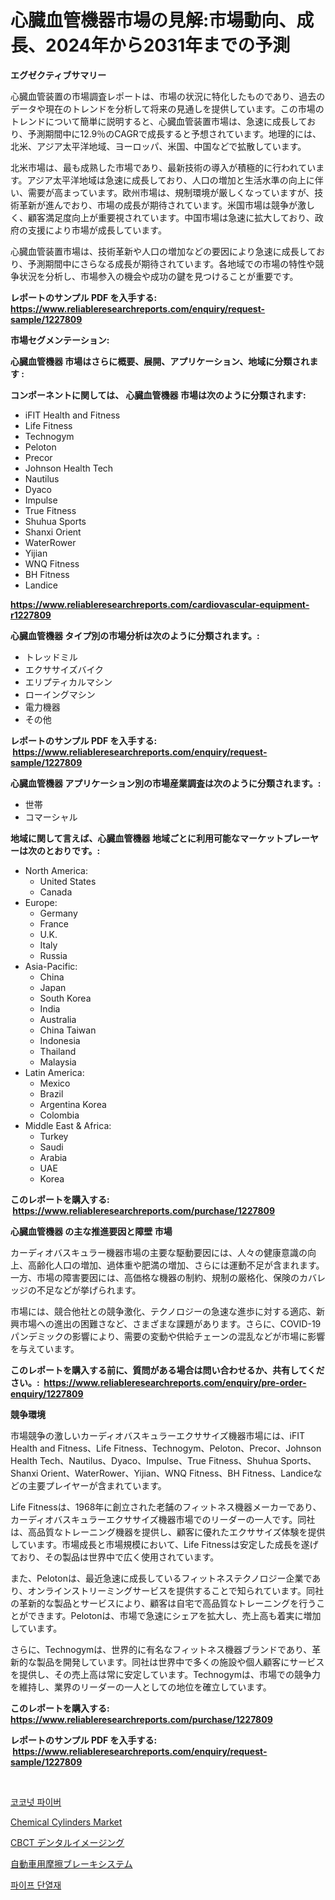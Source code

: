 <p><h1>心臓血管機器市場の見解:市場動向、成長、2024年から2031年までの予測</h1></p><p><strong>エグゼクティブサマリー</strong></p>
<p><p>心臓血管装置の市場調査レポートは、市場の状況に特化したものであり、過去のデータや現在のトレンドを分析して将来の見通しを提供しています。この市場のトレンドについて簡単に説明すると、心臓血管装置市場は、急速に成長しており、予測期間中に12.9％のCAGRで成長すると予想されています。地理的には、北米、アジア太平洋地域、ヨーロッパ、米国、中国などで拡散しています。</p><p>北米市場は、最も成熟した市場であり、最新技術の導入が積極的に行われています。アジア太平洋地域は急速に成長しており、人口の増加と生活水準の向上に伴い、需要が高まっています。欧州市場は、規制環境が厳しくなっていますが、技術革新が進んでおり、市場の成長が期待されています。米国市場は競争が激しく、顧客満足度向上が重要視されています。中国市場は急速に拡大しており、政府の支援により市場が成長しています。</p><p>心臓血管装置市場は、技術革新や人口の増加などの要因により急速に成長しており、予測期間中にさらなる成長が期待されています。各地域での市場の特性や競争状況を分析し、市場参入の機会や成功の鍵を見つけることが重要です。</p></p>
<p><strong>レポートのサンプル PDF を入手する: <a href="https://www.reliableresearchreports.com/enquiry/request-sample/1227809">https://www.reliableresearchreports.com/enquiry/request-sample/1227809</a></strong></p>
<p><strong>市場セグメンテーション:</strong></p>
<p><strong> 心臓血管機器 市場はさらに概要、展開、アプリケーション、地域に分類されます :</strong></p>
<p><strong>コンポーネントに関しては、 心臓血管機器 市場は次のように分類されます: &nbsp;</strong></p>
<p><ul><li>iFIT Health and Fitness</li><li>Life Fitness</li><li>Technogym</li><li>Peloton</li><li>Precor</li><li>Johnson Health Tech</li><li>Nautilus</li><li>Dyaco</li><li>Impulse</li><li>True Fitness</li><li>Shuhua Sports</li><li>Shanxi Orient</li><li>WaterRower</li><li>Yijian</li><li>WNQ Fitness</li><li>BH Fitness</li><li>Landice</li></ul></p>
<p><strong><a href="https://www.reliableresearchreports.com/cardiovascular-equipment-r1227809">https://www.reliableresearchreports.com/cardiovascular-equipment-r1227809</a></strong></p>
<p><strong> 心臓血管機器 タイプ別の市場分析は次のように分類されます。:</strong></p>
<p><ul><li>トレッドミル</li><li>エクササイズバイク</li><li>エリプティカルマシン</li><li>ローイングマシン</li><li>電力機器</li><li>その他</li></ul></p>
<p><strong>レポートのサンプル PDF を入手する: &nbsp;<a href="https://www.reliableresearchreports.com/enquiry/request-sample/1227809">https://www.reliableresearchreports.com/enquiry/request-sample/1227809</a></strong></p>
<p><strong> 心臓血管機器 アプリケーション別の市場産業調査は次のように分類されます。:</strong></p>
<p><ul><li>世帯</li><li>コマーシャル</li></ul></p>
<p><strong>地域に関して言えば、心臓血管機器 地域ごとに利用可能なマーケットプレーヤーは次のとおりです。:</strong></p>
<p><ul>
    <li>
        North America:
        <ul>
            <li>United States</li>
            <li>Canada</li>
        </ul>
    </li>
    <li>
        Europe:
        <ul>
            <li>Germany</li>
            <li>France</li>
            <li>U.K.</li>
            <li>Italy</li>
            <li>Russia</li>
        </ul>
    </li>
    <li>
        Asia-Pacific:
        <ul>
            <li>China</li>
            <li>Japan</li>
            <li>South Korea</li>
            <li>India</li>
            <li>Australia</li>
            <li>China Taiwan</li>
            <li>Indonesia</li>
            <li>Thailand</li>
            <li>Malaysia</li>
        </ul>
    </li>
    <li>
        Latin America:
        <ul>
            <li>Mexico</li>
            <li>Brazil</li>
            <li>Argentina Korea</li>
            <li>Colombia</li>
        </ul>
    </li>
    <li>
        Middle East & Africa:
        <ul>
            <li>Turkey</li>
            <li>Saudi</li>
            <li>Arabia</li>
            <li>UAE</li>
            <li>Korea</li>
        </ul>
    </li>
    </ul></p>
<p><strong>このレポートを購入する: &nbsp;<a href="https://www.reliableresearchreports.com/purchase/1227809">https://www.reliableresearchreports.com/purchase/1227809</a></strong></p>
<p><strong>心臓血管機器 の主な推進要因と障壁 市場</strong></p>
<p><p>カーディオバスキュラー機器市場の主要な駆動要因には、人々の健康意識の向上、高齢化人口の増加、過体重や肥満の増加、さらには運動不足が含まれます。一方、市場の障害要因には、高価格な機器の制約、規制の厳格化、保険のカバレッジの不足などが挙げられます。</p><p>市場には、競合他社との競争激化、テクノロジーの急速な進歩に対する適応、新興市場への進出の困難さなど、さまざまな課題があります。さらに、COVID-19パンデミックの影響により、需要の変動や供給チェーンの混乱などが市場に影響を与えています。</p></p>
<p><strong>このレポートを購入する前に、質問がある場合は問い合わせるか、共有してください。:&nbsp; <a href="https://www.reliableresearchreports.com/enquiry/pre-order-enquiry/1227809">https://www.reliableresearchreports.com/enquiry/pre-order-enquiry/1227809</a></strong></p>
<p><strong>競争環境</strong></p>
<p><p>市場競争の激しいカーディオバスキュラーエクササイズ機器市場には、iFIT Health and Fitness、Life Fitness、Technogym、Peloton、Precor、Johnson Health Tech、Nautilus、Dyaco、Impulse、True Fitness、Shuhua Sports、Shanxi Orient、WaterRower、Yijian、WNQ Fitness、BH Fitness、Landiceなどの主要プレイヤーが含まれています。</p><p>Life Fitnessは、1968年に創立された老舗のフィットネス機器メーカーであり、カーディオバスキュラーエクササイズ機器市場でのリーダーの一人です。同社は、高品質なトレーニング機器を提供し、顧客に優れたエクササイズ体験を提供しています。市場成長と市場規模において、Life Fitnessは安定した成長を遂げており、その製品は世界中で広く使用されています。</p><p>また、Pelotonは、最近急速に成長しているフィットネステクノロジー企業であり、オンラインストリーミングサービスを提供することで知られています。同社の革新的な製品とサービスにより、顧客は自宅で高品質なトレーニングを行うことができます。Pelotonは、市場で急速にシェアを拡大し、売上高も着実に増加しています。</p><p>さらに、Technogymは、世界的に有名なフィットネス機器ブランドであり、革新的な製品を開発しています。同社は世界中で多くの施設や個人顧客にサービスを提供し、その売上高は常に安定しています。Technogymは、市場での競争力を維持し、業界のリーダーの一人としての地位を確立しています。</p></p>
<p><strong>このレポートを購入する: &nbsp; <a href="https://www.reliableresearchreports.com/purchase/1227809">https://www.reliableresearchreports.com/purchase/1227809</a></strong></p>
<p><strong>レポートのサンプル PDF を入手する: &nbsp;<a href="https://www.reliableresearchreports.com/enquiry/request-sample/1227809">https://www.reliableresearchreports.com/enquiry/request-sample/1227809</a></strong><strong></strong></p>
<p>&nbsp;</p>
<p><p><a href="https://medium.com/@juliastanley2022/%EC%BD%94%EC%BD%94%EB%84%9B-%EC%84%AC%EC%9C%A0-%EC%8B%9C%EC%9E%A5-%EB%8F%99%ED%96%A5-%EB%B0%8F-%EC%8B%9C%EC%9E%A5-%EB%B6%84%EC%84%9D%EC%9D%80-2024-2031%EB%85%84%EA%B9%8C%EC%A7%80-%EC%98%88%EC%B8%A1%EB%90%98%EC%97%88%EC%8A%B5%EB%8B%88%EB%8B%A4-d04c1d2f3d4b">코코넛 파이버</a></p><p><a href="https://github.com/okotobwrhuteie/Market-Research-Report-List-2/blob/main/chemical-cylinders-market.md">Chemical Cylinders Market</a></p><p><a href="https://medium.com/@stantonhane1/cbct%E6%AD%AF%E7%A7%91%E7%94%BB%E5%83%8F%E5%B8%82%E5%A0%B4%E3%81%AE%E8%A6%8F%E6%A8%A1-cagr-%E3%83%88%E3%83%AC%E3%83%B3%E3%83%89-2024-2030-ff8c5e077d00">CBCT デンタルイメージング</a></p><p><a href="https://medium.com/@raideochran7856/%E8%87%AA%E5%8B%95%E8%BB%8A%E6%91%A9%E6%93%A6%E3%83%96%E3%83%AC%E3%83%BC%E3%82%AD%E3%82%B7%E3%82%B9%E3%83%86%E3%83%A0%E3%81%AE%E5%B8%82%E5%A0%B4%E3%82%B7%E3%82%A7%E3%82%A2%E3%81%AE%E9%80%B2%E5%8C%96%E3%81%A8%E5%B8%82%E5%A0%B4%E6%88%90%E9%95%B7%E3%83%88%E3%83%AC%E3%83%B3%E3%83%89-2024%E5%B9%B4-2031%E5%B9%B4-5d1475a6b392">自動車用摩擦ブレーキシステム</a></p><p><a href="https://medium.com/@hugofirst44/%ED%8C%8C%EC%9D%B4%ED%94%84-%EC%A0%88%EC%97%B0-%EC%86%8C%EC%9E%AC-%EC%8B%9C%EC%9E%A5-%EC%8B%9C%EC%9E%A5-cagr-%EC%8B%9C%EC%9E%A5-%EB%8F%99%ED%96%A5-%EB%B0%8F-%EC%84%B1%EC%9E%A5-%EC%A0%84%EB%9E%B5%EC%97%90-%EB%8C%80%ED%95%9C-%ED%86%B5%EC%B0%B0%EB%A0%A5-04ce33eb709a">파이프 단열재</a></p></p>